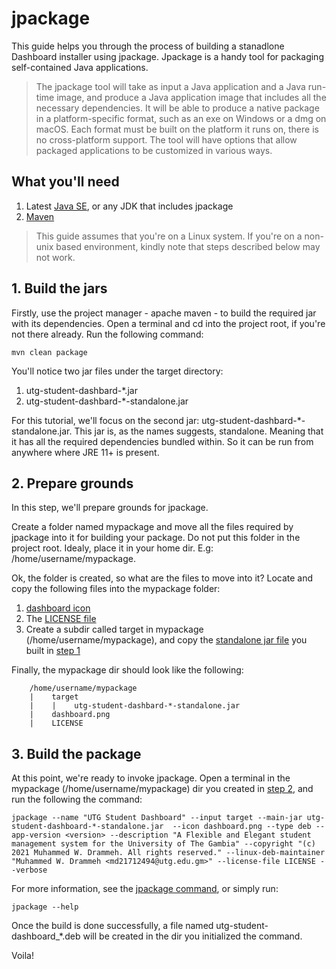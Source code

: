 # jpackage

This guide helps you through the process of building a stanadlone Dashboard installer using jpackage. Jpackage is a handy tool for packaging self-contained Java applications.

> The jpackage tool will take as input a Java application and a Java run-time image, and produce a Java application image that includes all the necessary dependencies. It will be able to produce a native package in a platform-specific format, such as an exe on Windows or a dmg on macOS. Each format must be built on the platform it runs on, there is no cross-platform support. The tool will have options that allow packaged applications to be customized in various ways.

## What you'll need

1. Latest [Java SE](https://www.oracle.com/java/technologies/downloads/), or any JDK that includes jpackage
2. [Maven](https://maven.apache.org/download.cgi)

> This guide assumes that you're on a Linux system. If you're on a non-unix based environment, kindly note that steps described below may not work.

## 1. Build the jars

Firstly, use the project manager - apache maven - to build the required jar with its dependencies. Open a terminal and cd into the project root, if you're not there already. Run the following command:

```
mvn clean package
```

You'll notice two jar files under the target directory:

1. utg-student-dashbard-*.jar
2. utg-student-dashbard-*-standalone.jar

For this tutorial, we'll focus on the second jar: utg-student-dashbard-*-standalone.jar. This jar is, as the names suggests, standalone. Meaning that it has all the required dependencies bundled within. So it can be run from anywhere where JRE 11+ is present.

## 2. Prepare grounds

In this step, we'll prepare grounds for jpackage.

Create a folder named mypackage and move all the files required by jpackage into it for building your package. Do not put this folder in the project root. Idealy, place it in your home dir. E.g: /home/username/mypackage.

Ok, the folder is created, so what are the files to move into it? Locate and copy the following files into the mypackage folder:

1. [dashboard icon](../../src/main/resources/icons/dashboard.png)
2. The [LICENSE file](../../LICENSE)
3. Create a subdir called target in mypackage (/home/username/mypackage), and copy the [standalone jar file](../../target/utg-student-dashboard-*-standalone.jar) you built in [step 1](#build-the-jars)

Finally, the mypackage dir should look like the following:

```
    /home/username/mypackage
    |    target
    |    |    utg-student-dashbard-*-standalone.jar
    |    dashboard.png
    |    LICENSE
```

## 3. Build the package

At this point, we're ready to invoke jpackage. Open a terminal in the mypackage (/home/username/mypackage) dir you created in [step 2](prepare-grounds), and run the following the command:

```
jpackage --name "UTG Student Dashboard" --input target --main-jar utg-student-dashboard-*-standalone.jar  --icon dashboard.png --type deb --app-version <version> --description "A Flexible and Elegant student management system for the University of The Gambia" --copyright "(c) 2021 Muhammed W. Drammeh. All rights reserved." --linux-deb-maintainer "Muhammed W. Drammeh <md21712494@utg.edu.gm>" --license-file LICENSE --verbose
```

For more information, see the [jpackage command](https://docs.oracle.com/en/java/javase/14/docs/specs/man/jpackage.html#description), or simply run:

```
jpackage --help
```

Once the build is done successfully, a file named utg-student-dashboard_*.deb will be created in the dir you initialized the command.

Voila!
